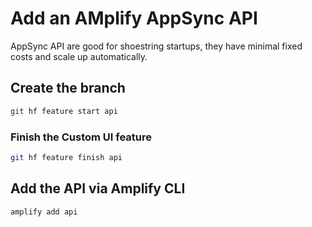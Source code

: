 # Add an AMplify AppSync API

AppSync API are good for shoestring startups, they have minimal fixed costs and scale up automatically.

## Create the branch

```sh
git hf feature start api
```

### Finish the Custom UI feature

```sh
git hf feature finish api
```

## Add the API via Amplify CLI

```sh
amplify add api
```

